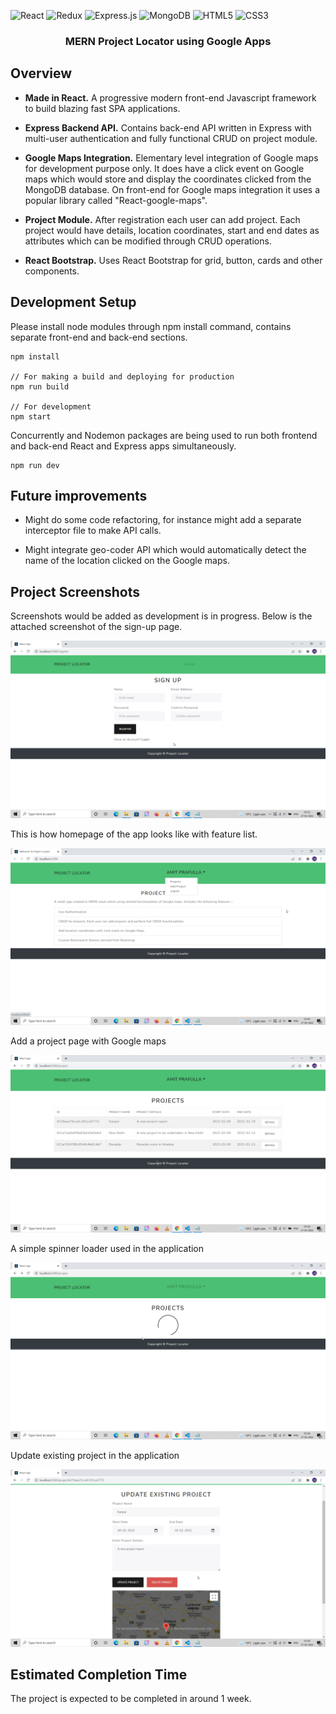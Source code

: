 ![React](https://img.shields.io/badge/react-%2320232a.svg?style=for-the-badge&logo=react&logoColor=%2361DAFB)
![Redux](https://img.shields.io/badge/redux-%23593d88.svg?style=for-the-badge&logo=redux&logoColor=white)
![Express.js](https://img.shields.io/badge/express.js-%23404d59.svg?style=for-the-badge&logo=express&logoColor=%2361DAFB)
![MongoDB](https://img.shields.io/badge/MongoDB-%234ea94b.svg?style=for-the-badge&logo=mongodb&logoColor=white)
![HTML5](https://img.shields.io/badge/html5-%23E34F26.svg?style=for-the-badge&logo=html5&logoColor=white)
![CSS3](https://img.shields.io/badge/css3-%231572B6.svg?style=for-the-badge&logo=css3&logoColor=white)

<h3 align="center">
  MERN Project Locator using Google Apps
</h3>

## Overview

- **Made in React.** A progressive modern front-end Javascript framework to build blazing fast SPA applications.

- **Express Backend API.** Contains back-end API written in Express with multi-user authentication and fully functional CRUD on
project module.

- **Google Maps Integration.** Elementary level integration of Google maps for development purpose only. It does have a click event on Google maps which would store and display the coordinates clicked from the MongoDB database. On front-end for Google
maps integration it uses a popular library called "React-google-maps".

- **Project Module.** After registration each user can add project. Each project would have details, location coordinates, start and end dates as attributes which can be modified through CRUD operations.

- **React Bootstrap.** Uses React Bootstrap for grid, button, cards and other components.

## Development Setup

Please install node modules through npm install command, contains separate front-end and back-end sections.

```
npm install

// For making a build and deploying for production
npm run build

// For development
npm start

```

Concurrently and Nodemon packages are being used to run both frontend and back-end React and Express apps simultaneously.

```
npm run dev
```
## Future improvements

- Might do some code refactoring, for instance might add a separate interceptor file to make API calls.

- Might integrate geo-coder API which would automatically detect the name of the location clicked on the Google maps.

## Project Screenshots

Screenshots would be added as development is in progress. Below is the attached screenshot of the sign-up page.

![alt text](./screenshots/signup.png)

This is how homepage of the app looks like with feature list.

![alt text](./screenshots/home.png)

Add a project page with Google maps

![alt text](./screenshots/project.png)

A simple spinner loader used in the application

![alt text](./screenshots/loader.png)

Update existing project in the application

![alt text](./screenshots/update_project.png)



## Estimated Completion Time

The project is expected to be completed in around 1 week.
